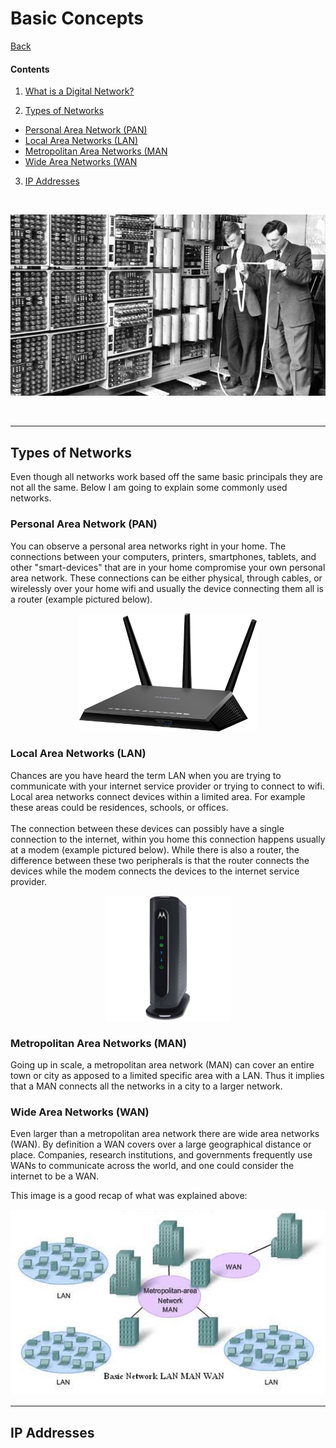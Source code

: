 # <a name="top"> Basic Concepts

[Back](README.md)

#### Contents

1. [What is a Digital Network?](#what)

2. [Types of Networks](#type)


* [Personal Area Network (PAN)](#PAN)
* [Local Area Networks (LAN)](#LAN)
* [Metropolitan Area Networks (MAN](#MAN)
* [Wide Area Networks (WAN](#WAN)


3. [IP Addresses](#ip)

<br>

<p align="center"><img src="old_comp.jpg" height="" width=""></p>

<br>



---

## <a name="type"> Types of Networks
Even though all networks work based off the same basic principals they are not all the same. Below I am going to explain some commonly used networks.

### <a name="PAN"> Personal Area Network (PAN)
You can observe a personal area networks right in your home. The connections between your computers, printers, smartphones, tablets, and other "smart-devices" that are in your home compromise your own personal area network. These connections can be either physical, through cables, or wirelessly over your home wifi and usually the device connecting them all is a router (example pictured below).

<p align="center"><img src="router.jpg" height="189" width="283.5"></p>

### <a name="LAN"> Local Area Networks (LAN)
Chances are you have heard the term LAN when you are trying to communicate with your internet service provider or trying to connect to wifi. Local area networks connect devices within a limited area. For example these areas could be residences, schools, or offices.
<br><br>The connection between these devices can possibly have a single connection to the internet, within you home this connection happens usually at a modem (example pictured below). While there is also a router, the difference between these two peripherals is that the router connects the devices while the modem connects the devices to the internet service provider.

<p align="center"><img src="modem.jpg" height="200" width="200"></p>


### <a name="MAN"> Metropolitan Area Networks (MAN)
Going up in scale, a metropolitan area network (MAN) can cover an entire town or city as apposed to a limited specific area with a LAN. Thus it implies that a MAN connects all the networks in a city to a larger network.

### <a name="WAN"> Wide Area Networks (WAN)
Even larger than a metropolitan area network there are wide area networks (WAN). By definition a WAN covers over a large geographical distance or place. Companies, research institutions, and governments frequently use WANs to communicate across the world, and one could consider the internet to be a WAN.


This image is a good recap of what was explained above:
<p align="center"><img src="basic_network.png" height="" width=""></p>

---


## <a name="ip"> IP Addresses
